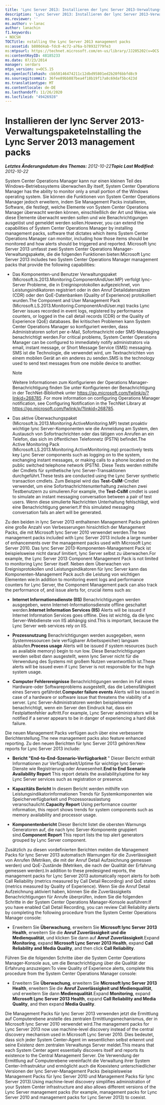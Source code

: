 ```yaml
---
title: 'Lync Server 2013: Installieren der lync Server 2013-Verwaltungspakete'
description: 'Lync Server 2013: Installieren der lync Server 2013-Verwaltungspakete'
ms.reviewer: ''
ms.author: v-lanac
author: lanachin
f1.keywords:
- NOCSH
TOCTitle: nstalling the Lync Server 2013 management packs
ms:assetid: b800d4ab-fdc8-4c72-a76a-b78932779fe3
ms:mtpsurl: https://technet.microsoft.com/en-us/library/JJ205202(v=OCS.15)
ms:contentKeyID: 48185233
ms.date: 07/23/2014
manager: serdars
mtps_version: v=OCS.15
ms.openlocfilehash: cbb50146474211c12dbd95801ed2b20f6bbfd8c9
ms.sourcegitcommit: 36fee89bb887bea4f18b19f17a8c69daf5bc423d
ms.translationtype: MT
ms.contentlocale: de-DE
ms.lasthandoff: 11/26/2020
ms.locfileid: "49426928"
---
```

# <a name="installing-the-lync-server-2013-management-packs"></a><span data-ttu-id="c948a-103">Installieren der lync Server 2013-Verwaltungspakete</span><span class="sxs-lookup"><span data-stu-id="c948a-103">Installing the Lync Server 2013 management packs</span></span>

<div data-xmlns="http://www.w3.org/1999/xhtml">

<div class="topic" data-xmlns="http://www.w3.org/1999/xhtml" data-msxsl="urn:schemas-microsoft-com:xslt" data-cs="https://msdn.microsoft.com/">

<div data-asp="https://msdn2.microsoft.com/asp">



</div>

<div id="mainSection">

<div id="mainBody"><span data-ttu-id="c948a-104">

<span> </span></span><span class="sxs-lookup"><span data-stu-id="c948a-104">

<span> </span></span></span>

<span data-ttu-id="c948a-105">_**Letztes Änderungsdatum des Themas:** 2012-10-22_</span><span class="sxs-lookup"><span data-stu-id="c948a-105">_**Topic Last Modified:** 2012-10-22_</span></span>

<span data-ttu-id="c948a-106">System Center Operations Manager kann nur einen kleinen Teil des Windows-Betriebssystems überwachen.</span><span class="sxs-lookup"><span data-stu-id="c948a-106">By itself, System Center Operations Manager has the ability to monitor only a small portion of the Windows operating system.</span></span> <span data-ttu-id="c948a-107">Sie können die Funktionen von System Center Operations Manager jedoch erweitern, indem Sie Management Packs installieren, Software, die festlegt, welche Elemente von System Center Operations Manager überwacht werden können, einschließlich der Art und Weise, wie diese Elemente überwacht werden sollen und wie Benachrichtigungen ausgelöst und gemeldet werden sollen.</span><span class="sxs-lookup"><span data-stu-id="c948a-107">However, you can extend the capabilities of System Center Operations Manager by installing management packs, software that dictates which items System Center Operations Manager can monitor, including how those items should be monitored and how alerts should be triggered and reported.</span></span> <span data-ttu-id="c948a-108">Microsoft lync Server 2013 umfasst zwei System Center Operations Manager-Verwaltungspakete, die die folgenden Funktionen bieten:</span><span class="sxs-lookup"><span data-stu-id="c948a-108">Microsoft Lync Server 2013 includes two System Center Operations Manager management packs that provide the following capabilities:</span></span>

  - <span data-ttu-id="c948a-109">Das Komponenten-und Benutzer Verwaltungspaket (Microsoft.ls.2013.Monitoring.ComponentAndUser.MP) verfolgt lync-Server Probleme, die in Ereignisprotokollen aufgezeichnet, von Leistungsindikatoren registriert oder in den Anruf Detaildatensätzen (CDR) oder den QoE-Datenbanken (Quality of Experience) protokolliert wurden.</span><span class="sxs-lookup"><span data-stu-id="c948a-109">The Component and User Management Pack (Microsoft.LS.2013.Monitoring.ComponentAndUser.mp) tracks Lync Server issues recorded in event logs, registered by performance counters, or logged in the call detail records (CDR) or the Quality of Experience (QoE) databases.</span></span> <span data-ttu-id="c948a-110">Bei kritischen Problemen kann System Center Operations Manager so konfiguriert werden, dass Administratoren sofort per e-Mail, Sofortnachricht oder SMS-Messaging benachrichtigt werden.</span><span class="sxs-lookup"><span data-stu-id="c948a-110">For critical problems, System Center Operations Manager can be configured to immediately notify administrators via email, instant message, or Short Message Service (SMS) messaging.</span></span> <span data-ttu-id="c948a-111">SMS ist die Technologie, die verwendet wird, um Textnachrichten von einem mobilen Gerät an ein anderes zu senden.</span><span class="sxs-lookup"><span data-stu-id="c948a-111">SMS is the technology used to send text messages from one mobile device to another.</span></span>
    
    <div>
    

    > [!NOTE]  
    > <span data-ttu-id="c948a-112">Weitere Informationen zum Konfigurieren der Operations Manager-Benachrichtigung finden Sie unter Konfigurieren der Benachrichtigung in der TechNet-Bibliothek unter <A class=uri href="https://go.microsoft.com/fwlink/p/?linkid=268785">https://go.microsoft.com/fwlink/p/?linkid=268785</A> .</span><span class="sxs-lookup"><span data-stu-id="c948a-112">For more information on configuring Operations Manager notification, see Configuring Notification in the TechNet Library at <A class=uri href="https://go.microsoft.com/fwlink/p/?linkid=268785">https://go.microsoft.com/fwlink/p/?linkid=268785</A>.</span></span>

    
    </div>

  - <span data-ttu-id="c948a-113">Das aktive Überwachungspaket (Microsoft.ls.2013.Monitoring.ActiveMonitoring.MP) testet proaktiv wichtige lync Server-Komponenten wie die Anmeldung am System, den Austausch von Sofortnachrichten oder das tätigen von Anrufen an ein Telefon, das sich im öffentlichen Telefonnetz (PSTN) befindet.</span><span class="sxs-lookup"><span data-stu-id="c948a-113">The Active Monitoring Pack (Microsoft.LS.2013.Monitoring.ActiveMonitoring.mp) proactively tests key Lync Server components such as logging on to the system, exchanging instant messages, or making calls to a phone located on the public switched telephone network (PSTN).</span></span> <span data-ttu-id="c948a-114">Diese Tests werden mithilfe der Cmdlets für synthetische lync Server-Transaktionen durchgeführt.</span><span class="sxs-lookup"><span data-stu-id="c948a-114">These tests are conducted using the Lync Server synthetic transaction cmdlets.</span></span> <span data-ttu-id="c948a-115">Zum Beispiel wird das **Test-CsIM**-Cmdlet verwendet, um eine Sofortnachrichtenunterhaltung zwischen zwei Testbenutzern zu simulieren.</span><span class="sxs-lookup"><span data-stu-id="c948a-115">For example, the **Test-CsIM** cmdlet is used to simulate an instant messaging conversation between a pair of test users.</span></span> <span data-ttu-id="c948a-116">Wenn diese simulierte Nachrichten Unterhaltung fehlschlägt, wird eine Benachrichtigung generiert.</span><span class="sxs-lookup"><span data-stu-id="c948a-116">If this simulated messaging conversation fails an alert will be generated.</span></span>

<span data-ttu-id="c948a-117">Zu den beiden in lync Server 2013 enthaltenen Management Packs gehören eine große Anzahl von Verbesserungen hinsichtlich der Management Packs, die mit Microsoft lync Server 2010 verwendet werden.</span><span class="sxs-lookup"><span data-stu-id="c948a-117">The two management packs included with Lync Server 2013 include a large number of enhancements over the management packs used with Microsoft Lync Server 2010.</span></span> <span data-ttu-id="c948a-118">Das lync Server 2013-Komponenten-Management Pack ist beispielsweise nicht darauf limitiert, lync Server selbst zu überwachen.</span><span class="sxs-lookup"><span data-stu-id="c948a-118">For example, the Lync Server 2013 Component Management Pack is not limited to monitoring Lync Server itself.</span></span> <span data-ttu-id="c948a-119">Neben dem Überwachen von Ereignisprotokollen und Leistungsindikatoren für lync Server kann das Komponenten-Management Pack auch die Leistung von wichtigen Elementen wie:</span><span class="sxs-lookup"><span data-stu-id="c948a-119">In addition to monitoring event logs and performance counters for Lync Server, the Component Management pack can also track the performance of, and issue alerts for, crucial items such as:</span></span>

  - <span data-ttu-id="c948a-120">**Internet Informationsdienste (IIS)**   Benachrichtigungen werden ausgegeben, wenn Internet-Informationsdienste offline geschaltet werden.</span><span class="sxs-lookup"><span data-stu-id="c948a-120">**Internet Information Services (IIS)**   Alerts will be issued if Internet Information Services goes offline.</span></span> <span data-ttu-id="c948a-121">Dies ist wichtig, da die lync Server-Webdienste von IIS abhängig sind.</span><span class="sxs-lookup"><span data-stu-id="c948a-121">This is important, because the Lync Server web services rely on IIS.</span></span>

  - <span data-ttu-id="c948a-122">**Prozessnutzung**   Benachrichtigungen werden ausgegeben, wenn Systemressourcen (wie verfügbarer Arbeitsspeicher) langsam ablaufen.</span><span class="sxs-lookup"><span data-stu-id="c948a-122">**Process usage**   Alerts will be issued if system resources (such as available memory) begin to run low.</span></span> <span data-ttu-id="c948a-123">Diese Benachrichtigungen werden selbst dann ausgestellt, wenn lync Server nicht für die Verwendung des Systems mit großem Nutzen verantwortlich ist.</span><span class="sxs-lookup"><span data-stu-id="c948a-123">These alerts will be issued even if Lync Server is not responsible for the high system usage.</span></span>

  - <span data-ttu-id="c948a-124">**Computer Fehlerereignisse**   Benachrichtigungen werden im Fall eines Hardware-oder Softwareproblems ausgestellt, das die Lebensfähigkeit eines Servers gefährdet.</span><span class="sxs-lookup"><span data-stu-id="c948a-124">**Computer failure events**   Alerts will be issued in case of a hardware or software issue that threatens the viability of a server.</span></span> <span data-ttu-id="c948a-125">Lync Server-Administratoren werden beispielsweise benachrichtigt, wenn ein Server den Eindruck hat, dass ein Festplattenfehler auftritt.</span><span class="sxs-lookup"><span data-stu-id="c948a-125">For example, Lync Server administrators will be notified if a server appears to be in danger of experiencing a hard disk failure.</span></span>

<span data-ttu-id="c948a-126">Die neuen Management Packs verfügen auch über eine verbesserte Berichterstellung.</span><span class="sxs-lookup"><span data-stu-id="c948a-126">The new management packs also feature enhanced reporting.</span></span> <span data-ttu-id="c948a-127">Zu den neuen Berichten für lync Server 2013 gehören:</span><span class="sxs-lookup"><span data-stu-id="c948a-127">New reports for Lync Server 2013 include:</span></span>

  - <span data-ttu-id="c948a-128">**Bericht "End-to-End-Szenario-Verfügbarkeit**   "   Dieser Bericht enthält Informationen zur Verfügbarkeit/Uptime für wichtige lync Server-Dienste wie Registrierung oder Anwesenheit.</span><span class="sxs-lookup"><span data-stu-id="c948a-128">**End to End Scenario Availability Report**   This report details the availability/uptime for key Lync Server services such as registration or presence.</span></span>

  - <span data-ttu-id="c948a-129">**Kapazitäts Bericht**   In diesem Bericht werden mithilfe von Leistungsindikatorinformationen Trends für Systemkomponenten wie Speicherverfügbarkeit und Prozessorauslastung veranschaulicht.</span><span class="sxs-lookup"><span data-stu-id="c948a-129">**Capacity Report**   Using performance counter information, this report shows trends for system components such as memory availability and processor usage.</span></span>

  - <span data-ttu-id="c948a-130">**Komponentenbericht**   Dieser Bericht listet die obersten Warnungs Generatoren auf, die nach lync Server-Komponente gruppiert sind.</span><span class="sxs-lookup"><span data-stu-id="c948a-130">**Component Report**   This report lists the top alert generators grouped by Lync Server component.</span></span>

<span data-ttu-id="c948a-131">Zusätzlich zu diesen vordefinierten Berichten melden die Management Packs für lync Server 2013 automatisch Warnungen für die Zuverlässigkeit von Anrufen (Metriken, die mit der Anruf Detail Aufzeichnung gemessen werden) und QoE-Zustände (Metriken, die nach der Qualität der Erfahrung gemessen werden).</span><span class="sxs-lookup"><span data-stu-id="c948a-131">In addition to these predesigned reports, the management packs for Lync Server 2013 automatically report alerts for both Call Reliability (metrics measured by Call Detail Recording) and QoE states (metrics measured by Quality of Experience).</span></span> <span data-ttu-id="c948a-132">Wenn Sie die Anruf Detail Aufzeichnung aktiviert haben, können Sie die Zuverlässigkeits Benachrichtigungen für Anrufe überprüfen, indem Sie die folgenden Schritte in der System Center Operations Manager-Konsole ausführen:</span><span class="sxs-lookup"><span data-stu-id="c948a-132">If you have enabled Call Detail Recording, you can review Call Reliability alerts by completing the following procedure from the System Center Operations Manager console:</span></span>

  - <span data-ttu-id="c948a-133">Erweitern Sie **Überwachung**, erweitern Sie **Microsoft lync Server 2013 Health**, erweitern Sie die **Anruf Zuverlässigkeit und die Medienqualität**, und klicken Sie dann auf **Anruf Zuverlässigkeit**.</span><span class="sxs-lookup"><span data-stu-id="c948a-133">Expand **Monitoring**, expand **Microsoft Lync Server 2013 Health**, expand **Call Reliability and Media Quality**, and then click **Call Reliability**.</span></span>

<span data-ttu-id="c948a-134">Führen Sie die folgenden Schritte über die System Center Operations Manager-Konsole aus, um die Benachrichtigung über die Qualität der Erfahrung anzuzeigen:</span><span class="sxs-lookup"><span data-stu-id="c948a-134">To view Quality of Experience alerts, complete this procedure from the System Center Operations Manager console:</span></span>

  - <span data-ttu-id="c948a-135">Erweitern Sie **Überwachung**, erweitern Sie **Microsoft lync Server 2013 Health**, erweitern Sie die **Anruf Zuverlässigkeit und Medienqualität**, und erweitern Sie dann **Medienqualität**.</span><span class="sxs-lookup"><span data-stu-id="c948a-135">Expand **Monitoring**, expand **Microsoft Lync Server 2013 Health**, expand **Call Reliability and Media Quality**, and then expand **Media Quality**.</span></span>

<span data-ttu-id="c948a-136">Die Management Packs für lync Server 2013 verwenden jetzt die Ermittlung auf Computerebene anstelle des zentralen Ermittlungsmechanismus, der in Microsoft lync Server 2010 verwendet wird.</span><span class="sxs-lookup"><span data-stu-id="c948a-136">The management packs for Lync Server 2013 now use machine-level discovery instead of the central discovery mechanism used in Microsoft Lync Server 2010.</span></span> <span data-ttu-id="c948a-137">Dies bedeutet, dass sich jeder System Center-Agent im wesentlichen selbst erkennt und seine Existenz dem zentralen Verwaltungs Server meldet.</span><span class="sxs-lookup"><span data-stu-id="c948a-137">This means that each System Center agent essentially discovers itself and reports its existence to the Central Management Server.</span></span> <span data-ttu-id="c948a-138">Die Verwendung der Ermittlung auf Computerebene vereinfacht die Verwaltung ihrer System Center-Infrastruktur und ermöglicht auch die Koexistenz unterschiedlicher Versionen der lync Server-Management Packs (beispielsweise Management Packs für lync Server 2010 und Management Packs für lync Server 2013).</span><span class="sxs-lookup"><span data-stu-id="c948a-138">Using machine-level discovery simplifies administration of your System Center infrastructure and also allows different versions of the Lync Server management packs (for example, management packs for Lync Server 2010 and management packs for Lync Server 2013) to coexist.</span></span>

<span data-ttu-id="c948a-139"></div>

<span> </span>

</div>

</div>

</span><span class="sxs-lookup"><span data-stu-id="c948a-139"></div>

<span> </span>

</div>

</div>

</span></span></div>

